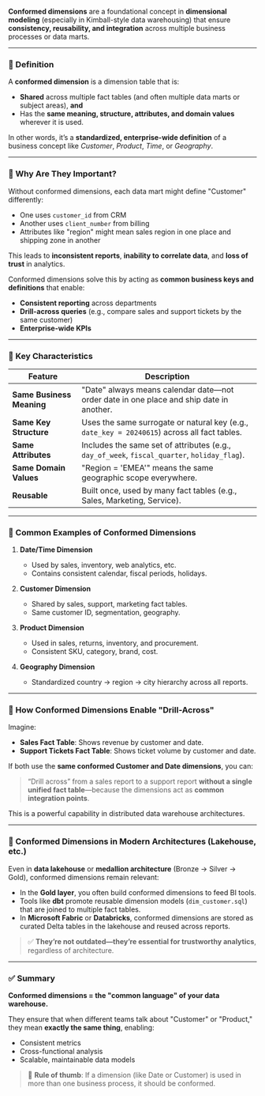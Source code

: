 **Conformed dimensions** are a foundational concept in **dimensional modeling** (especially in Kimball-style data warehousing) that ensure **consistency, reusability, and integration** across multiple business processes or data marts.

---

### 🔹 Definition

A **conformed dimension** is a dimension table that is:
- **Shared** across multiple fact tables (and often multiple data marts or subject areas), **and**
- Has the **same meaning, structure, attributes, and domain values** wherever it is used.

In other words, it’s a **standardized, enterprise-wide definition** of a business concept like *Customer*, *Product*, *Time*, or *Geography*.

---

### 🔹 Why Are They Important?

Without conformed dimensions, each data mart might define "Customer" differently:
- One uses `customer_id` from CRM
- Another uses `client_number` from billing
- Attributes like "region" might mean sales region in one place and shipping zone in another

This leads to **inconsistent reports**, **inability to correlate data**, and **loss of trust** in analytics.

Conformed dimensions solve this by acting as **common business keys and definitions** that enable:
- **Consistent reporting** across departments
- **Drill-across queries** (e.g., compare sales and support tickets by the same customer)
- **Enterprise-wide KPIs**

---

### 🔹 Key Characteristics

| Feature | Description |
|--------|-------------|
| **Same Business Meaning** | "Date" always means calendar date—not order date in one place and ship date in another. |
| **Same Key Structure** | Uses the same surrogate or natural key (e.g., `date_key = 20240615`) across all fact tables. |
| **Same Attributes** | Includes the same set of attributes (e.g., `day_of_week`, `fiscal_quarter`, `holiday_flag`). |
| **Same Domain Values** | "Region = 'EMEA'" means the same geographic scope everywhere. |
| **Reusable** | Built once, used by many fact tables (e.g., Sales, Marketing, Service). |

---

### 🔹 Common Examples of Conformed Dimensions

1. **Date/Time Dimension**  
   - Used by sales, inventory, web analytics, etc.  
   - Contains consistent calendar, fiscal periods, holidays.

2. **Customer Dimension**  
   - Shared by sales, support, marketing fact tables.  
   - Same customer ID, segmentation, geography.

3. **Product Dimension**  
   - Used in sales, returns, inventory, and procurement.  
   - Consistent SKU, category, brand, cost.

4. **Geography Dimension**  
   - Standardized country → region → city hierarchy across all reports.

---

### 🔹 How Conformed Dimensions Enable "Drill-Across"

Imagine:
- **Sales Fact Table**: Shows revenue by customer and date.
- **Support Tickets Fact Table**: Shows ticket volume by customer and date.

If both use the **same conformed Customer and Date dimensions**, you can:
> “Drill across” from a sales report to a support report **without a single unified fact table**—because the dimensions act as **common integration points**.

This is a powerful capability in distributed data warehouse architectures.

---

### 🔹 Conformed Dimensions in Modern Architectures (Lakehouse, etc.)

Even in **data lakehouse** or **medallion architecture** (Bronze → Silver → Gold), conformed dimensions remain relevant:

- In the **Gold layer**, you often build conformed dimensions to feed BI tools.
- Tools like **dbt** promote reusable dimension models (`dim_customer.sql`) that are joined to multiple fact tables.
- In **Microsoft Fabric** or **Databricks**, conformed dimensions are stored as curated Delta tables in the lakehouse and reused across reports.

> ✅ **They’re not outdated—they’re essential for trustworthy analytics**, regardless of architecture.

---

### ✅ Summary

**Conformed dimensions = the "common language" of your data warehouse.**

They ensure that when different teams talk about "Customer" or "Product," they mean **exactly the same thing**, enabling:
- Consistent metrics
- Cross-functional analysis
- Scalable, maintainable data models

> 🎯 **Rule of thumb**: If a dimension (like Date or Customer) is used in more than one business process, it should be conformed.